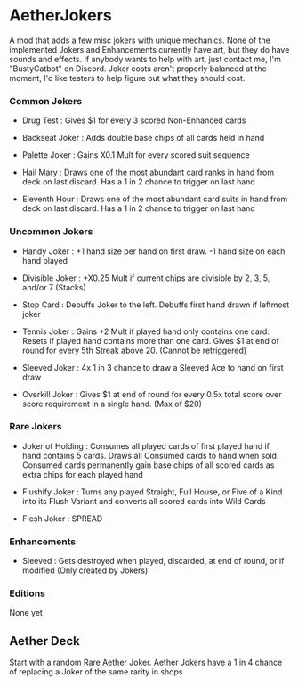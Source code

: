 # AetherJokers
A mod that adds a few misc jokers with unique mechanics. None of the implemented Jokers and Enhancements currently have art, but they do have sounds and effects. If anybody wants to help with art, just contact me, I'm "BustyCatbot" on Discord. Joker costs aren't properly balanced at the moment, I'd like testers to help figure out what they should cost.

### Common Jokers
- Drug Test : Gives $1 for every 3 scored Non-Enhanced cards

- Backseat Joker : Adds double base chips of all cards held in hand

- Palette Joker : Gains X0.1 Mult for every scored suit sequence

- Hail Mary : Draws one of the most abundant card ranks in hand from deck on last discard. Has a 1 in 2 chance to trigger on last hand

- Eleventh Hour : Draws one of the most abundant card suits in hand from deck on last discard. Has a 1 in 2 chance to trigger on last hand

### Uncommon Jokers
- Handy Joker : +1 hand size per hand on first draw. -1 hand size on each hand played

- Divisible Joker : +X0.25 Mult if current chips are divisible by 2, 3, 5, and/or 7 (Stacks)

- Stop Card : Debuffs Joker to the left. Debuffs first hand drawn if leftmost joker

- Tennis Joker : Gains +2 Mult if played hand only contains one card. Resets if played hand contains more than one card. Gives $1 at end of round for every 5th Streak above 20. (Cannot be retriggered)

- Sleeved Joker : 4x 1 in 3 chance to draw a Sleeved Ace to hand on first draw

- Overkill Joker : Gives $1 at end of round for every 0.5x total score over score requirement in a single hand. (Max of $20)

### Rare Jokers
- Joker of Holding : Consumes all played cards of first played hand if hand contains 5 cards. Draws all Consumed cards to hand when sold. Consumed cards permanently gain base chips of all scored cards as extra chips for each played hand

- Flushify Joker : Turns any played Straight, Full House, or Five of a Kind into its Flush Variant and converts all scored cards into Wild Cards

- Flesh Joker : SPREAD

### Enhancements
- Sleeved : Gets destroyed when played, discarded, at end of round, or if modified (Only created by Jokers)

### Editions
None yet

## Aether Deck
Start with a random Rare Aether Joker. Aether Jokers have a 1 in 4 chance of replacing a Joker of the same rarity in shops
